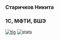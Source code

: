 ### Старичков Никита

### 1С, МФТИ, ВШЭ

[![tlg][0]](https://t.me/demist)
![stats](https://github-readme-stats.vercel.app/api?username=demist)

[0]:https://img.shields.io/badge/telegram-@demist-blue?style=for-the-badge&logo=telegram